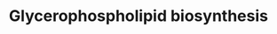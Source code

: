 ---
annotations:
- id: PW:0000354
  parent: classic metabolic pathway
  type: Pathway Ontology
  value: glycerophospholipid metabolic pathway
authors:
- ReactomeTeam
- Anwesha
- Mkutmon
description: Glycerophospholipids are important structural and functional components
  of biological membranes and constituents of serum lipoproteins and the pulmonary
  surfactant.  In addition, glycerophospholipids act as precursors of lipid mediators
  such as platelet-activating factor and eicosanoids.  Cellular membranes contains
  a distinct composition of various glycerophospholipids such as phosphatidic acid
  (PA), phosphatidylcholine (PC), phosphatidylethanolamine (PE), phosphatidylserine
  (PS), phosphatidylglycerol (PG), phosphatidylinositol (PI), cardiolipin (CL), lysophosphatidic
  acid (LPA) and lysobisphosphatidic acid (also known as bis(monoacylglycerol) hydrogen
  phosphate - BMP).<br><br>Glycerophospholipids are first formed by the <i>de novo</i>
  (Kennedy) pathway using fatty acids activated as acyl-CoA donors.  However, the
  acyl groups of glycerophospholipids are highly diverse and distributed in an asymmetric
  manner.  Saturated and monounsaturated fatty acids are usually esterified at the
  <i>sn-1</i> position, whereas polyunsaturated acyl groups are esterified at the
  <i>sn-2</i> position.  Subsequent acyl chain remodeling (Lands cycle) generates
  the diverse glycerophospholipid composition and asymmetry characteristic of cell
  membranes.<br><br>In the <i>de novo</i> pathway of glycerophospholipid biosynthesis,
  lysophosphatidic acid (LPA) is initially formed from glycerol 3-phosphate (G3P).  Next,
  LPA is converted to PA by a LPA acyltransferase (AGPAT, also known as LPAAT), then
  PA is metabolized into two types of glycerol derivatives.  The first is diacylglycerol
  (DAG) which is converted to triacylglycerol (TAG), PC, and PE.  Subsequently, PS
  is synthesized from PC or PE.  The second is cytidine diphosphate-diacylglycerol
  (CDP-DAG), which is processed into PI, PG, CL, and BMP.  Each glycerophospholipid
  is involved in acyl chain remodeling via cleavage by phospholipases followed by
  reacylation by an acyltransferase.<br><br>Most of the glycerophospholipids are synthesized
  at the endoplasmic reticulum (ER), however, some, most notably cardiolipin, and
  BMP are synthesized in the mitochondrial and endosomal membranes respectively.  Since
  the most of the glycerophospholipids are found in all membrane compartments, there
  must be extensive network of transport of glycerophospholipids from one membrane
  compartment to another via various mechanisms including diffusion through the cytosol,
  formation of transportation complexes, and diffusion via membrane contact sites
  (MCS) (Osman et al. 2011, Lebiedzinska et al. 2009, Lev 2010, Scherer & Schmitz
  2011, Orso et al. 2011, Hermansson et al. 2011, Vance & Vance 2008).  View original
  pathway at [http://www.reactome.org/PathwayBrowser/#DIAGRAM=1483206 Reactome].
last-edited: 2021-01-25
organisms:
- Homo sapiens
redirect_from:
- /index.php/Pathway:WP2740
- /instance/WP2740
revision: null
schema-jsonld:
- '@context': https://schema.org/
  '@id': https://wikipathways.github.io/pathways/WP2740.html
  '@type': Dataset
  creator:
    '@type': Organization
    name: WikiPathways
  description: Glycerophospholipids are important structural and functional components
    of biological membranes and constituents of serum lipoproteins and the pulmonary
    surfactant.  In addition, glycerophospholipids act as precursors of lipid mediators
    such as platelet-activating factor and eicosanoids.  Cellular membranes contains
    a distinct composition of various glycerophospholipids such as phosphatidic acid
    (PA), phosphatidylcholine (PC), phosphatidylethanolamine (PE), phosphatidylserine
    (PS), phosphatidylglycerol (PG), phosphatidylinositol (PI), cardiolipin (CL),
    lysophosphatidic acid (LPA) and lysobisphosphatidic acid (also known as bis(monoacylglycerol)
    hydrogen phosphate - BMP).<br><br>Glycerophospholipids are first formed by the
    <i>de novo</i> (Kennedy) pathway using fatty acids activated as acyl-CoA donors.  However,
    the acyl groups of glycerophospholipids are highly diverse and distributed in
    an asymmetric manner.  Saturated and monounsaturated fatty acids are usually esterified
    at the <i>sn-1</i> position, whereas polyunsaturated acyl groups are esterified
    at the <i>sn-2</i> position.  Subsequent acyl chain remodeling (Lands cycle) generates
    the diverse glycerophospholipid composition and asymmetry characteristic of cell
    membranes.<br><br>In the <i>de novo</i> pathway of glycerophospholipid biosynthesis,
    lysophosphatidic acid (LPA) is initially formed from glycerol 3-phosphate (G3P).  Next,
    LPA is converted to PA by a LPA acyltransferase (AGPAT, also known as LPAAT),
    then PA is metabolized into two types of glycerol derivatives.  The first is diacylglycerol
    (DAG) which is converted to triacylglycerol (TAG), PC, and PE.  Subsequently,
    PS is synthesized from PC or PE.  The second is cytidine diphosphate-diacylglycerol
    (CDP-DAG), which is processed into PI, PG, CL, and BMP.  Each glycerophospholipid
    is involved in acyl chain remodeling via cleavage by phospholipases followed by
    reacylation by an acyltransferase.<br><br>Most of the glycerophospholipids are
    synthesized at the endoplasmic reticulum (ER), however, some, most notably cardiolipin,
    and BMP are synthesized in the mitochondrial and endosomal membranes respectively.  Since
    the most of the glycerophospholipids are found in all membrane compartments, there
    must be extensive network of transport of glycerophospholipids from one membrane
    compartment to another via various mechanisms including diffusion through the
    cytosol, formation of transportation complexes, and diffusion via membrane contact
    sites (MCS) (Osman et al. 2011, Lebiedzinska et al. 2009, Lev 2010, Scherer &
    Schmitz 2011, Orso et al. 2011, Hermansson et al. 2011, Vance & Vance 2008).  View
    original pathway at [http://www.reactome.org/PathwayBrowser/#DIAGRAM=1483206 Reactome].
  keywords:
  - 1-MMG
  - 1-acyl LPA
  - 1-acyl LPC
  - 1-acyl LPE
  - 1-acyl LPG
  - 1-acyl LPI
  - 1-acyl LPS
  - 1AGPC
  - 2-MAG
  - 2-acyl LPA
  - 2-acyl LPC
  - 2-acyl LPE
  - 2-acyl LPG
  - 2-acyl LPI
  - 2-acyl LPS
  - 5'-monophosphate
  - ABHD3
  - ABHD4
  - 'ACHE '
  - ACHE:ACHEIs
  - ACP6
  - ADP
  - 'AGK '
  - AGK:Mg2+
  - AGPAT
  - 'AGPAT1 '
  - 'AGPAT2 '
  - 'AGPAT3 '
  - 'AGPAT4 '
  - AGPAT5
  - 'AGPAT5 '
  - AGPAT6
  - 'AGPAT6 '
  - 'AGPAT9 '
  - 'ALPI '
  - ALPI:2Ca2+:Mg2+
  - ATP
  - AWAT2
  - Ac-CoA
  - AcCho
  - Acyl-CoA
  - AdoHcy
  - AdoMet
  - Alcohol
  - 'BCHE '
  - BMP
  - 'CDIPT '
  - CDIPT:Mg2+/Mn2+
  - CDP-Cho
  - CDP-DAG
  - CDP-ETA
  - 'CDS1 '
  - CDS1:Mg2+
  - CDS2
  - 'CEPT1 '
  - CEPT1/EPT1
  - CEPT1:Mg2+/Mn2+
  - CH3CHO
  - CHAT
  - CHK dimer
  - CHK/ETNK
  - 'CHKA '
  - 'CHKB '
  - 'CHPT1 '
  - CHPT1:Mg2+/Mn2+
  - CL
  - CMP
  - CO2
  - 'CPNE1 '
  - 'CPNE3 '
  - 'CPNE6 '
  - 'CPNE7 '
  - CPNEs
  - CPNEs:PL
  - CRLS1
  - 'CSNK2A1 '
  - 'CSNK2A2 '
  - 'CSNK2B '
  - CTL1-5
  - CTP
  - Ca2+
  - 'Ca2+ '
  - Casein kinase II
  - Cho
  - Cholinesterase
  - CoA-SH
  - DAG
  - 'DAG '
  - 'DDHD1 '
  - DDHD1,2
  - 'DDHD2 '
  - 'DGAT1 '
  - DGAT1/2
  - 'DGAT2 '
  - 'DGAT2L6 '
  - DGAT2L6,L7P
  - 'DGAT2L7P '
  - DHAP
  - DLCL
  - 'EPT1 '
  - ETA
  - 'ETNK1 '
  - 'ETNK2 '
  - FAD
  - FADH2
  - G3P
  - GNPAT
  - GO3P
  - GPAEA
  - 'GPAM(1-828) '
  - GPAM/GPAT2
  - 'GPAT2 '
  - 'GPCHO '
  - GPCHO, GPETAM
  - GPCPD1
  - GPCho
  - 'GPD1 '
  - GPD1/GPD1L homodimer
  - 'GPD1L '
  - GPD2
  - GPETA
  - 'GPETAM '
  - Glycerol
  - H+
  - H2O
  - HADH octamer
  - 'HADHA '
  - 'HADHB '
  - HRASLS
  - 'HRASLS '
  - 'HRASLS2 '
  - 'HRASLS5 '
  - Ins
  - L-Ser
  - LCFA(-)
  - LCLAT1
  - 'LCLAT1 '
  - 'LIPH '
  - LIPH, I
  - 'LIPI '
  - 'LPA '
  - LPA,PA
  - LPC (22:6)
  - LPC(14:0)
  - LPCAT
  - LPCAT1
  - 'LPCAT1 '
  - 'LPCAT2 '
  - 'LPCAT3 '
  - 'LPCAT4 '
  - LPEAT
  - LPGAT
  - 'LPGAT1 '
  - LPIN
  - 'LPIN1 '
  - 'LPIN2 '
  - 'LPIN3 '
  - LPSAT
  - LysoPtdCho
  - MAG
  - 'MAG '
  - MAG,DAG
  - 'MBOAT1 '
  - 'MBOAT2 '
  - MBOAT7
  - MFSD2A
  - 'MGLL '
  - MGLL dimer
  - MIGA complexes
  - 'MIGA1 '
  - 'MIGA2 '
  - MLCL
  - MYS-LPA
  - 'Mg2+ '
  - 'Mn2+ '
  - NAD+
  - NADH
  - NAPE
  - NH3
  - Na+
  - 'OSBPL10 '
  - 'OSBPL5 '
  - OSBPL5,8,10
  - 'OSBPL8 '
  - PA
  - 'PA '
  - PC
  - 'PC '
  - PC:PITPNB
  - PCTP
  - 'PCTP '
  - PCTP:PC
  - PCYT1 dimer
  - 'PCYT1A '
  - 'PCYT1B '
  - 'PCYT2 '
  - PCYT2 dimer
  - PCho
  - PE
  - PEMT
  - PETA
  - PG
  - PGP
  - PGS1
  - 'PHOSPHO1 '
  - PHOSPHO1:Mg2+
  - PI
  - 'PI '
  - PI4P
  - PI:PITPNB
  - 'PISD(1-377) '
  - 'PISD(378-409) '
  - PISD:Pyruvoyl
  - 'PITPNB '
  - 'PITPNM1 '
  - PITPNM1,2,3
  - 'PITPNM2 '
  - 'PITPNM3 '
  - PL
  - 'PL '
  - PLA1A
  - PLA2(1)
  - PLA2(10)
  - PLA2(11)
  - PLA2(12)
  - PLA2(13)
  - PLA2(14)
  - PLA2(15)
  - PLA2(16)
  - PLA2(2)
  - PLA2(3)
  - PLA2(4)
  - PLA2(5)
  - PLA2(6)
  - PLA2(7)
  - PLA2(8)
  - PLA2(9)
  - PLA2G
  - 'PLA2G10 '
  - 'PLA2G12A '
  - PLA2G15
  - 'PLA2G16 '
  - 'PLA2G1B '
  - 'PLA2G2A '
  - PLA2G2A:Ca2+
  - 'PLA2G2D '
  - 'PLA2G2E '
  - 'PLA2G2F '
  - 'PLA2G3 '
  - 'PLA2G4A '
  - PLA2G4A:Ca2+
  - 'PLA2G4B '
  - PLA2G4C
  - 'PLA2G4C '
  - 'PLA2G4D '
  - 'PLA2G4E '
  - 'PLA2G4F '
  - 'PLA2G5 '
  - PLA2G6
  - 'PLA2G6 '
  - PLA2R1(21-?)
  - PLB1
  - 'PLBD1 '
  - 'PLD1 '
  - PLD1-4/6
  - PLD1/2
  - 'PLD2 '
  - 'PLD3 '
  - 'PLD4 '
  - 'PLD6 '
  - PLD6 dimer
  - 'PMCHO '
  - PMCHO, PMETAM
  - 'PMETAM '
  - 'PNPLA2 '
  - PNPLA2/3
  - 'PNPLA3 '
  - 'PNPLA8 '
  - PPi
  - PS
  - PTDSS1
  - PTDSS2
  - PTPMT1
  - PXLP-K278-ETNPPL
  - 'PXLP-K278-ETNPPL '
  - Pi
  - 'Pyruvoyl '
  - 'RARRES3 '
  - RCOOH
  - 'SLC44A1 '
  - 'SLC44A2 '
  - 'SLC44A3 '
  - 'SLC44A4 '
  - 'SLC44A5 '
  - STARD10
  - 'STARD10 '
  - STARD10:LPCAT1:PC
  - STARD10:PC
  - STARD7
  - 'STARD7 '
  - STARD7:PC
  - TAG
  - TAZ
  - TMEM86B
  - 'Zn2+ '
  - acetate
  - acyl group
  - acyl-CoA
  - cardiolipin
  - cytidine
  - dimer
  - 'donepezil '
  - fatty acid
  - fatty aldehyde
  - lysoPC
  - p-S284-STARD10
  - phosphate monoester
  - tetramer
  license: CC0
  name: Glycerophospholipid biosynthesis
seo: CreativeWork
title: Glycerophospholipid biosynthesis
wpid: WP2740
---
